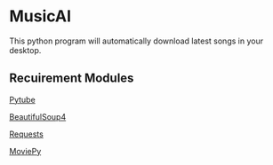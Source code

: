 # MusicAI
This python program will automatically download latest songs in your desktop.


**Recuirement Modules**
-
[Pytube](https://python-pytube.readthedocs.io/en/latest/)

[BeautifulSoup4](https://www.crummy.com/software/BeautifulSoup/bs4/doc/)

[Requests](https://requests.readthedocs.io/en/master/)

[MoviePy](https://zulko.github.io/moviepy/)
